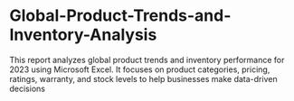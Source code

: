 # Global-Product-Trends-and-Inventory-Analysis
This report analyzes global product trends and inventory performance for 2023 using Microsoft Excel. It focuses on product categories, pricing, ratings, warranty, and stock levels to help businesses make data-driven decisions

